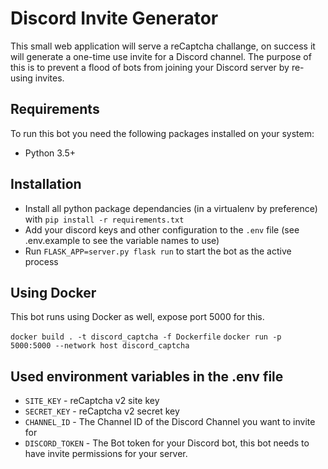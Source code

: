 # Discord Invite Generator

This small web application will serve a reCaptcha challange, on success it will generate a one-time use invite for a Discord channel.
The purpose of this is to prevent a flood of bots from joining your Discord server by re-using invites.

## Requirements

To run this bot you need the following packages installed on your system:

 - Python 3.5+

## Installation

 - Install all python package dependancies (in a virtualenv by preference) with `pip install -r requirements.txt`
 - Add your discord keys and other configuration to the `.env` file (see .env.example to see the variable names to use)
 - Run `FLASK_APP=server.py flask run` to start the bot as the active process

## Using Docker

This bot runs using Docker as well, expose port 5000 for this.

`docker build . -t discord_captcha -f Dockerfile`
`docker run -p 5000:5000 --network host discord_captcha`


## Used environment variables in the .env file

 - `SITE_KEY` - reCaptcha v2 site key
 - `SECRET_KEY` - reCaptcha v2 secret key
 - `CHANNEL_ID` - The Channel ID of the Discord Channel you want to invite for
 - `DISCORD_TOKEN` - The Bot token for your Discord bot, this bot needs to have invite permissions for your server.

